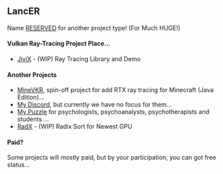 ## LancER

Name [RESERVED](https://github.com/helixd2s/JiviX) for another project type! (For Much HUGE!)


#### Vulkan Ray-Tracing Project Place...

- [JiviX](https://github.com/helixd2s/JiviX) - (WIP) Ray Tracing Library and Demo


#### Another Projects

- [MineVKR](https://github.com/helixd2s/MineVKR), spin-off project for add RTX ray tracing for Minecraft (Java Edition)...
- [My Discord](https://discord.gg/NqjBJsG), but currently we have no focus for them... 
- [My Puzzle](https://vk.cc/afiR3v) for psychologists, psychoanalysts, psychotherapists and students ...
- [RadX](https://github.com/world8th/RadX) - (WIP) Radix Sort for Newest GPU


#### Paid?

Some projects will mostly paid, but by your participation, you can got free status...
